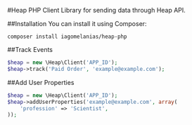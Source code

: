 #Heap PHP Client
Library for sending data through Heap API.

##Installation
You can install it using Composer:
```
composer install iagomelanias/heap-php
```

##Track Events
```php
$heap = new \Heap\Client('APP_ID');
$heap->track('Paid Order', 'example@example.com');
```

##Add User Properties
```php
$heap = new \Heap\Client('APP_ID');
$heap->addUserProperties('example@example.com', array(
    'profession' => 'Scientist',
));
```